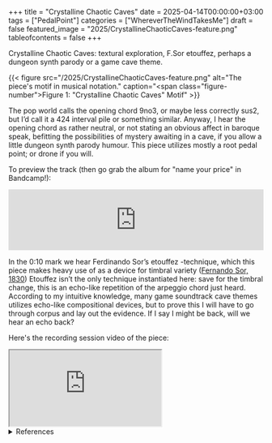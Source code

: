 +++
title = "Crystalline Chaotic Caves"
date = 2025-04-14T00:00:00+03:00
tags = ["PedalPoint"]
categories = ["WhereverTheWindTakesMe"]
draft = false
featured_image = "2025/CrystallineChaoticCaves-feature.png"
tableofcontents = false
+++

Crystalline Chaotic Caves:
textural exploration,
F.Sor etouffez,
perhaps a dungeon synth parody
or a game cave theme.

{{< figure src="/2025/CrystallineChaoticCaves-feature.png" alt="The piece's motif in musical notation." caption="<span class=\"figure-number\">Figure 1: </span>\"Crystalline Chaotic Caves\" Motif" >}}

The pop world calls the opening chord 9no3,
or maybe less correctly sus2,
but I’d call it a 424 interval pile or something similar.
Anyway, I hear the opening chord as rather neutral,
or not stating an obvious affect in baroque speak,
befitting the possibilities of mystery awaiting in a cave,
if you allow a little dungeon synth parody humour.
This piece utilizes mostly a root pedal point; or drone if you will.

To preview the track (then go grab the album for "name your price" in Bandcamp!):
<div class="org-bandcamp-track"> <iframe style="border: 0; width: 100%; height: 120px;" src="https://bandcamp.com/EmbeddedPlayer/album= 3014684465/size=large/bgcol=333333/linkcol=2ebd35/tracklist=false/artwork=small/track=683129298/transparent=true/" seamless><a href="https://ajgreengrove.bandcamp.com/album/ wherever-the-wind-takes-me"> "Wherever The Wind Takes Me" by A J Greengrove</a></iframe>

In the 0:10 mark
we hear Ferdinando Sor’s etouffez -technique,
which this piece makes heavy use of as a device for timbral variety
(<a href="#citeproc_bib_item_1">Fernando Sor, 1830</a>)
Etouffez isn’t the only technique instantiated here:
save for the timbral change,
this is an echo-like repetition of the arpeggio chord just heard.
According to my intuitive knowledge,
many game soundtrack cave themes utilizes echo-like compositional devices,
but to prove this I will have to go through corpus and lay out the evidence.
If I say I might be back, will we hear an echo back?

Here's the recording session video of the piece:
<div class="org-youtube"><iframe src="https://www.youtube.com/embed/xxoNCziFx78" allowfullscreen title="YouTube Video"></iframe></div>

<details>
<summary>References</summary>
<div class="details">

## References

<style>.csl-entry{text-indent: -1.5em; margin-left: 1.5em;}</style><div class="csl-bib-body">
  <div class="csl-entry"><a id="citeproc_bib_item_1"></a>Fernando Sor. (1830). <i>Méthode complète pour la guitare</i>. Paris: L’auteur. Retrieved from <a href="https://imslp.org/wiki/M%C3%A9thode_Compl%C3%A8te_pour_la_Guitare_(Sor,_Fernando)">https://imslp.org/wiki/M%C3%A9thode_Compl%C3%A8te_pour_la_Guitare_(Sor,_Fernando)</a></div>
</div>
</div>
</details>

